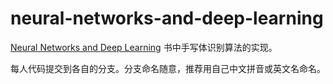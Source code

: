 # neural-networks-and-deep-learning

[Neural Networks and Deep Learning](http://neuralnetworksanddeeplearning.com/index.html) 书中手写体识别算法的实现。

每人代码提交到各自的分支。分支命名随意，推荐用自己中文拼音或英文名命名。 
